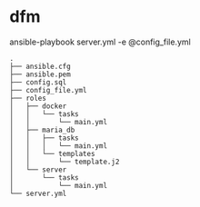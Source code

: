 # dfm
ansible-playbook server.yml -e @config_file.yml
```
.
├── ansible.cfg
├── ansible.pem
├── config.sql
├── config_file.yml
├── roles
│   ├── docker
│   │   └── tasks
│   │       └── main.yml
│   ├── maria_db
│   │   ├── tasks
│   │   │   └── main.yml
│   │   └── templates
│   │       └── template.j2
│   └── server
│       └── tasks
│           └── main.yml
└── server.yml
```

